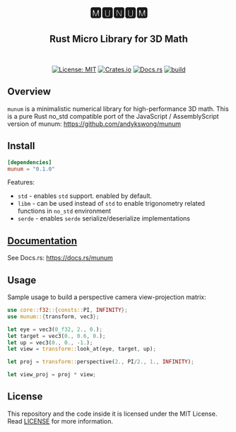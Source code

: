 <h1 align="center">🅼🆄🅽🆄🅼</h1>
<h2 align="center">Rust Micro Library for 3D Math</h2>
<br />
<p align="center">
  <a href="./LICENSE"><img src="https://img.shields.io/badge/License-MIT-yellow.svg" alt="License: MIT" /></a> 
  <a href="https://crates.io/crates/munum"><img src="https://img.shields.io/crates/v/munum.svg" alt="Crates.io" /></a> 
  <a href="https://docs.rs/munum"><img src="https://docs.rs/munum/badge.svg" alt="Docs.rs" /></a> 
  <a href="https://github.com/andykswong/muge/actions"><img src="https://github.com/andykswong/muge/actions/workflows/build.yaml/badge.svg" alt="build" /></a>
</p>

## Overview
`munum` is a minimalistic numerical library for high-performance 3D math. This is a pure Rust no_std compatible port of the JavaScript / AssemblyScript version of munum: https://github.com/andykswong/munum

## Install
```toml
[dependencies]
munum = "0.1.0"
```
Features:
- `std` - enables `std` support. enabled by default.
- `libm` - can be used instead of `std` to enable trigonometry related functions in `no_std` environment
- `serde` - enables `serde` serialize/deserialize implementations

## [Documentation](https://docs.rs/munum)
See Docs.rs: https://docs.rs/munum

## Usage
Sample usage to build a perspective camera view-projection matrix:

```rust
use core::f32::{consts::PI, INFINITY};
use munum::{transform, vec3};

let eye = vec3(0_f32, 2., 0.);
let target = vec3(0., 0.6, 0.);
let up = vec3(0., 0., -1.);
let view = transform::look_at(eye, target, up);

let proj = transform::perspective(2., PI/2., 1., INFINITY);

let view_proj = proj * view;
```

## License
This repository and the code inside it is licensed under the MIT License. Read [LICENSE](./LICENSE) for more information.
